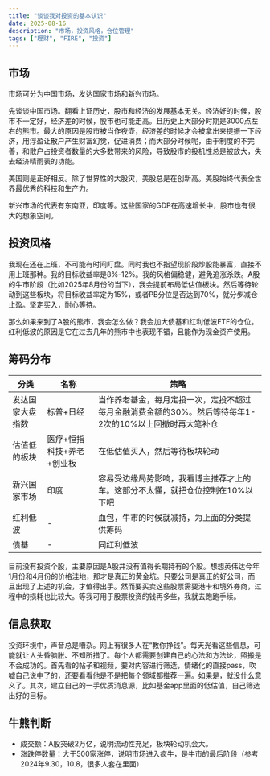```yaml
---
title: "谈谈我对投资的基本认识"
date: 2025-08-16
description: "市场，投资风格，仓位管理"
tags: ["理财", "FIRE", "投资"]
---
```


## 市场

市场可分为中国市场，发达国家市场和新兴市场。

先谈谈中国市场。翻看上证历史，股市和经济的发展基本无关。经济好的时候，股市不一定好，经济差的时候，股市也可能走高。且历史上大部分时期是3000点左右的熊市。最大的原因是股市被当作夜壶，经济差的时候才会被拿出来提振一下经济，用浮盈让散户产生财富幻觉，促进消费；而大部分时候呢，由于制度的不完善，和散户占投资者数量的大多数带来的风险，导致股市的投机性总是被放大，失去经济晴雨表的功能。

美国则是正好相反。除了世界性的大股灾，美股总是在创新高。美股始终代表全世界最优秀的科技和生产力。

新兴市场的代表有东南亚，印度等。这些国家的GDP在高速增长中，股市也有很大的想象空间。

## 投资风格

我现在还在上班，不可能有时间盯盘。同时我也不指望现阶段炒股能暴富，直接不用上班那种。我的目标收益率是8%-12%。我的风格偏稳健，避免追涨杀跌。A股的牛市阶段（比如2025年8月份的当下），我会提前布局低估值板块。然后等待轮动到这些板块，将目标收益率定为15%，或者PB分位是否达到70%，就分步减仓止盈。坚定买入，耐心等待。

那么如果来到了A股的熊市，我会怎么做？我会加大债基和红利低波ETF的仓位。红利低波的原因是它在过去几年的熊市中也表现不错，且能作为现金资产使用。

## 筹码分布

  |分类|名称|策略
  |--|--|--|
  |发达国家大盘指数|标普+日经|当作养老基金，每月定投一次，定投不超过每月金融消费金额的30%。然后等待每年1-2次的10%以上回撤时再大笔补仓
  |估值低的板块|医疗+恒指科技+养老+创业板|在低估值买入，然后等待板块轮动
  |新兴国家市场|印度|容易受边缘局势影响，我看博主推荐才上的车。这部分不太懂，就把仓位控制在10%以下吧
  |红利低波|-|血包，牛市的时候就减持，为上面的分类提供筹码
  |债基|-|同红利低波

  目前没有投资个股，主要原因是A股并没有值得长期持有的个股。想想英伟达今年1月份和4月份的价格洼地，那才是真正的黄金坑。只要公司是真正的好公司，而且出现了上述的机会，才值得出手。然而要买卖这些股票需要港卡和境外券商，过程中的损耗也比较大。等我可用于股票投资的钱再多些，我就去跑跑手续。

## 信息获取

投资环境中，声音总是嘈杂。网上有很多人在“教你挣钱”。每天光看这些信息，可能就让人头昏脑胀、不知所措了。每个人都需要创建自己的心法和方法论，照搬是不会成功的。首先看的帖子和视频，要对内容进行筛选，情绪化的直接pass，吹嘘自己说中了的，还要看看他是不是把每个领域都推荐一遍。如果是，就没什么意义了。其次，建立自己的一手优质消息源，比如基金app里面的低估值，自己筛选出好的目标。

## 牛熊判断

- 成交额：A股突破2万亿，说明流动性充足，板块轮动机会大。
- 涨跌停数量：大于500家涨停，说明市场进入疯牛，是牛市的最后阶段（参考2024年9.30，10.8，很多人套在里面）

